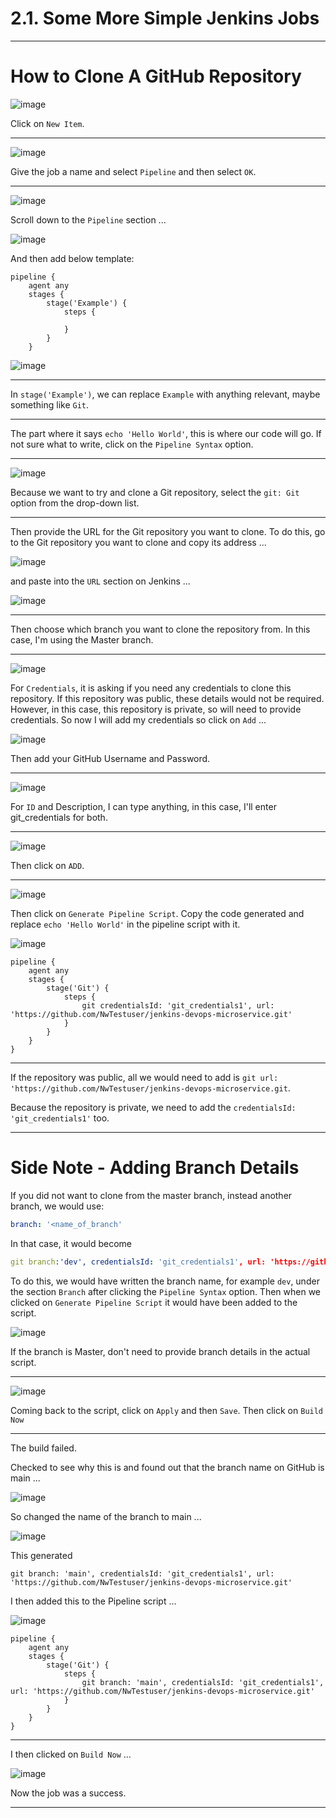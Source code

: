 # 2.1. Some More Simple Jenkins Jobs

---

# How to Clone A GitHub Repository

![image](https://user-images.githubusercontent.com/107522496/215752540-281090c7-f6e6-447d-b9e7-378f9c155815.png)

Click on `New Item`.

---

![image](https://user-images.githubusercontent.com/107522496/215753340-c354dfb1-41be-4f85-ab9a-e2622b5685da.png)

Give the job a name and select `Pipeline` and then select `OK`.

---

![image](https://user-images.githubusercontent.com/107522496/215753534-102eb1db-9fab-4794-b8d7-436c5c207ee4.png)

Scroll down to the `Pipeline` section ...

![image](https://user-images.githubusercontent.com/107522496/215753888-96c0a854-fd40-422b-bdb4-1760e6e45594.png)

And then add below template: 

```
pipeline {
    agent any
    stages {
        stage('Example') {
            steps {
                
            }
        }
    }
```

![image](https://user-images.githubusercontent.com/107522496/215754398-813ee775-07b9-45b9-ae63-2b97b4de705d.png)

---

In `stage('Example')`, we can replace `Example` with anything relevant, maybe something like `Git`.

---

The part where it says `echo 'Hello World'`, this is where our code will go. If not sure what to write, click on the `Pipeline Syntax` option.

---

![image](https://user-images.githubusercontent.com/107522496/215755439-32ccb695-80a4-424e-a74a-e85c3b401a92.png)

Because we want to try and clone a Git repository, select the `git: Git` option from the drop-down list. 

---

Then provide the URL for the Git repository you want to clone. To do this, go to the Git repository you want to clone and copy its address ...

![image](https://user-images.githubusercontent.com/107522496/215755935-6c6fc4c8-e7d9-4bf2-a1c6-fca120a4232a.png)

and paste into the `URL` section on Jenkins ...

![image](https://user-images.githubusercontent.com/107522496/215756125-37d64d63-5ced-46ea-8eee-9fa7e96ce316.png)

---

Then choose which branch you want to clone the repository from. In this case, I'm using the Master branch.

---

![image](https://user-images.githubusercontent.com/107522496/215756849-652a3457-eda2-4092-a646-346647430686.png)

For `Credentials`, it is asking if you need any credentials to clone this repository. If this repository was public, these details would not be required. However, in this case, this repository is private, so will need to provide credentials. So now I will add my credentials so click on `Add` ...

![image](https://user-images.githubusercontent.com/107522496/215757949-6dd9278e-b0b5-436b-a1b9-4dcf962fa91f.png)

Then add your GitHub Username and Password. 

---

![image](https://user-images.githubusercontent.com/107522496/215758120-69d9a6bc-2101-488a-9a52-3e9d52043fb3.png)

For `ID` and Description, I can type anything, in this case, I'll enter git_credentials for both.

---

![image](https://user-images.githubusercontent.com/107522496/215764528-51d0800b-bc50-4e53-846a-cc7f95980d5f.png)

Then click on `ADD`.

---

![image](https://user-images.githubusercontent.com/107522496/215764743-58f46012-e6cc-41e3-88b0-881a217d4f28.png)

Then click on `Generate Pipeline Script`. Copy the code generated and replace `echo 'Hello World'` in the pipeline script with it.  

![image](https://user-images.githubusercontent.com/107522496/215759795-47ebd539-5e69-404c-846e-bffe9a88bea6.png)

```
pipeline {
    agent any
    stages {
        stage('Git') {
            steps {
                git credentialsId: 'git_credentials1', url: 'https://github.com/NwTestuser/jenkins-devops-microservice.git'
            }
        }
    }
}
```

---

If the repository was public, all we would need to add is `git url: 'https://github.com/NwTestuser/jenkins-devops-microservice.git`.

Because the repository is private, we need to add the `credentialsId: 'git_credentials1'` too.

---

# Side Note - Adding Branch Details 

If you did not want to clone from the master branch, instead another branch, we would use:

```yaml
branch: '<name_of_branch'
```

In that case, it would become 

```yaml
git branch:'dev', credentialsId: 'git_credentials1', url: 'https://github.com/NwTestuser/jenkins-devops-microservice.git', 
```

To do this, we would have written the branch name, for example `dev`, under the section `Branch` after clicking the `Pipeline Syntax` option. Then when we clicked on `Generate Pipeline Script` it would have been added to the script. 

![image](https://user-images.githubusercontent.com/107522496/215761981-e4a310f3-f8f2-4e0b-976d-dee2ce2904f0.png)


If the branch is Master, don't need to provide branch details in the actual script.

---
 
![image](https://user-images.githubusercontent.com/107522496/215762550-0e58fc50-d001-4eee-a211-d8d002ed8836.png)

Coming back to the script, click on `Apply` and then `Save`. Then click on `Build Now` 

--- 

The build failed.

Checked to see why this is and found out that the branch name on GitHub is main ...

![image](https://user-images.githubusercontent.com/107522496/215766322-ac2d3099-2d47-424a-9768-6915e1c1d5f5.png)

So changed the name of the branch to main ... 

![image](https://user-images.githubusercontent.com/107522496/215766488-05ee2b3f-7284-4745-861b-0efbef9203e5.png)

This generated 

```
git branch: 'main', credentialsId: 'git_credentials1', url: 'https://github.com/NwTestuser/jenkins-devops-microservice.git'
```
I then added this to the Pipeline script ...

![image](https://user-images.githubusercontent.com/107522496/215766718-c9fba6f6-2597-4dd7-85de-baf03656c258.png)

```
pipeline {
    agent any
    stages {
        stage('Git') {
            steps {
                git branch: 'main', credentialsId: 'git_credentials1', url: 'https://github.com/NwTestuser/jenkins-devops-microservice.git'
            }
        }
    }
}
```

---

I then clicked on `Build Now` ...

![image](https://user-images.githubusercontent.com/107522496/215767001-72fbfe40-4ff5-40b4-9b0d-02fd10fe5bc4.png)

Now the job was a success.

---



































